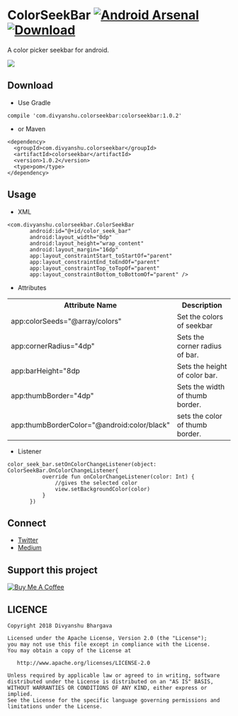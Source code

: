 # ColorSeekBar [![Android Arsenal]( https://img.shields.io/badge/Android%20Arsenal-ColorSeekBar-green.svg?style=flat )]( https://android-arsenal.com/details/1/7095 ) [ ![Download](https://api.bintray.com/packages/divyanshub024/maven/colorseekbar/images/download.svg) ](https://bintray.com/divyanshub024/maven/colorseekbar/_latestVersion)
A color picker seekbar for android.

<img src = "https://github.com/divyanshub024/ColorSeekBar/blob/master/Art/seekbar.gif" />

## Download
 - Use Gradle
```
compile 'com.divyanshu.colorseekbar:colorseekbar:1.0.2'
```
- or Maven

```
<dependency>
  <groupId>com.divyanshu.colorseekbar</groupId>
  <artifactId>colorseekbar</artifactId>
  <version>1.0.2</version>
  <type>pom</type>
</dependency>
```

## Usage

 - XML
 ```
 <com.divyanshu.colorseekbar.ColorSeekBar
        android:id="@+id/color_seek_bar"
        android:layout_width="0dp"
        android:layout_height="wrap_content"
        android:layout_margin="16dp"
        app:layout_constraintStart_toStartOf="parent"
        app:layout_constraintEnd_toEndOf="parent"
        app:layout_constraintTop_toTopOf="parent"
        app:layout_constraintBottom_toBottomOf="parent" />
```

- Attributes

<table>
 <th>Attribute Name</th>
 <th>Description</th>
 <tr>
    <td>app:colorSeeds="@array/colors"</td>
    <td>Set the colors of seekbar</td>
 </tr>
  <tr>
    <td>app:cornerRadius="4dp"</td>
    <td>Sets the corner radius of bar.</td>
 </tr> 
 <tr>
    <td>app:barHeight="8dp</td>
    <td>Sets the height of color bar.</td>
 </tr>
  <tr>
    <td>app:thumbBorder="4dp"</td>
    <td>Sets the width of thumb border.</td>
 </tr>
  <tr>
    <td>app:thumbBorderColor="@android:color/black"</td>
    <td>sets the color of thumb border.</td>
 </tr>
 </table>
 
 - Listener
 
 ```
 color_seek_bar.setOnColorChangeListener(object: ColorSeekBar.OnColorChangeListener{
            override fun onColorChangeListener(color: Int) {
                //gives the selected color
                view.setBackgroundColor(color)
            }
        })
```
## Connect

- [Twitter](https://twitter.com/divyanshub024)
- [Medium](https://medium.com/@divyanshub024)

## Support this project

<a href="https://www.buymeacoffee.com/TytVOnp" target="_blank"><img src="https://www.buymeacoffee.com/assets/img/custom_images/orange_img.png" alt="Buy Me A Coffee" style="height: auto !important;width: auto !important;" ></a>

## LICENCE
```
Copyright 2018 Divyanshu Bhargava

Licensed under the Apache License, Version 2.0 (the "License");
you may not use this file except in compliance with the License.
You may obtain a copy of the License at

   http://www.apache.org/licenses/LICENSE-2.0

Unless required by applicable law or agreed to in writing, software
distributed under the License is distributed on an "AS IS" BASIS,
WITHOUT WARRANTIES OR CONDITIONS OF ANY KIND, either express or implied.
See the License for the specific language governing permissions and
limitations under the License.
```
